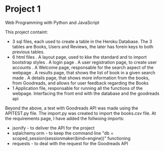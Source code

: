 # Project 1

Web Programming with Python and JavaScript

This project containt:
 - 3 sql files, each used to create a table in the Heroku Database. The 3 tables are Books, Users and Reviews, the later has forein keys to both previous tables.
 - 6 html files
  . A layout page, used to kke the standard and to import bootstrap styles
  . A login page
  . A user registration page, to create user accounts
  . A Welcome page, responsable for the search aspect of the webpage
  . A results page, that shows the list of book in a given search made
  . A details page, that shows more information from the books, from Goodreads, and allows for user feedback regarding the Books
  - 1 Application file, responsable for running all the functions of the webpage. Interfacing the front end with the database and the goodreads api

  Beyond the above, a test with Goodreads API was made using the APITEST.py file. The import.py was created to import the books.csv file.
  At the requirements page, I have added the follwoing imports:
  - jsonify - to deliver the API for the project
  - sqlalchemy.orm - to keep the command line "db = scoped_session(sessionmaker(bind=engine))" functioning
  - requests  - to deal with the request for the Goodreads API

  

